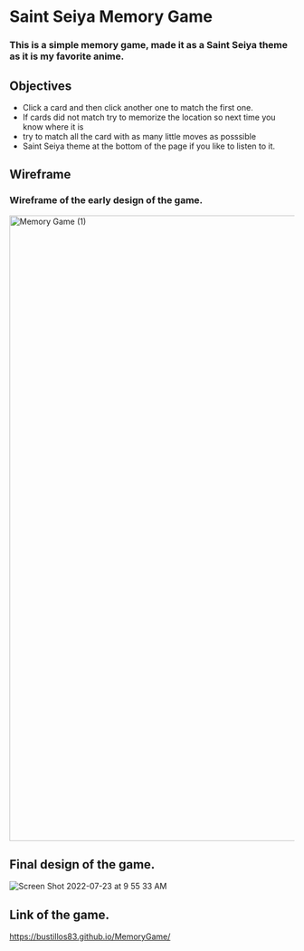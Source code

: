 # Saint Seiya Memory Game

### This is a simple memory game, made it as a Saint Seiya theme as it is my favorite anime.
## Objectives
- Click a card and then click another one to match the first one.
- If cards did not match try to memorize the location so next time you know where it is
- try to match all the card with as many little moves as posssible
- Saint Seiya theme at the bottom of the page if you like to listen to it.
## Wireframe
### Wireframe of the early design of the game.

<img width="1104" alt="Memory Game (1)" src="https://user-images.githubusercontent.com/105611825/180611016-95d6feab-302e-4aca-ad12-7a53d2601463.png">

## Final design of the game.

![Screen Shot 2022-07-23 at 9 55 33 AM](https://user-images.githubusercontent.com/105611825/180611040-3bc81ffa-220f-4439-9368-9144cb56308f.png)


## Link of the game. 

https://bustillos83.github.io/MemoryGame/
